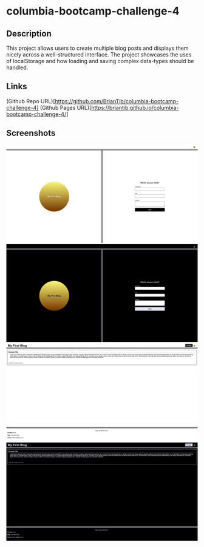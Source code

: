 # columbia-bootcamp-challenge-4

## Description

This project allows users to create multiple blog posts and displays them nicely across a well-structured interface. The project showcases the uses of localStorage and how loading and saving complex data-types should be handled.

## Links
(Github Repo URL)[https://github.com/BrianTib/columbia-bootcamp-challenge-4]
(Github Pages URL)[https://briantib.github.io/columbia-bootcamp-challenge-4/]

## Screenshots
![Main Page Light](/assets/screenshots/index-light.png?raw=true)
![Main Page Dark](/assets/screenshots/index-dark.png?raw=true)
![Blog Page Light](/assets/screenshots/blogs-light.png?raw=true)
![Blog Page Dark](/assets/screenshots/blogs-dark.png?raw=true)